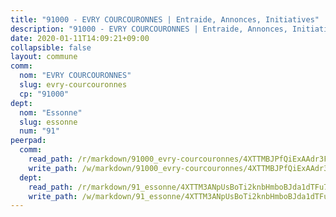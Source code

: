 ```yaml
---
title: "91000 - EVRY COURCOURONNES | Entraide, Annonces, Initiatives"
description: "91000 - EVRY COURCOURONNES | Entraide, Annonces, Initiatives"
date: 2020-01-11T14:09:21+09:00
collapsible: false
layout: commune
comm:
  nom: "EVRY COURCOURONNES"
  slug: evry-courcouronnes
  cp: "91000"
dept:
  nom: "Essonne"
  slug: essonne
  num: "91"
peerpad:
  comm:
    read_path: /r/markdown/91000_evry-courcouronnes/4XTTMBJPfQiExAAdr3FKHrNo6HiTaWc9jnJP5R8LJh95QzUc1
    write_path: /w/markdown/91000_evry-courcouronnes/4XTTMBJPfQiExAAdr3FKHrNo6HiTaWc9jnJP5R8LJh95QzUc1-K3TgU8Dzfe4aPLCtXT4jKMypgpzPcu5qTkPEo8ZxfdWJv1A47Kw6kGrTReCWKBKNG6zK5yXwtwmb1HVCUJ1GqUanraZUTFJNznNVmheQymznJxAjz5zD46edeC1WY9CaNKy6roEq
  dept:
    read_path: /r/markdown/91_essonne/4XTTM3ANpUsBoTi2knbHmboBJda1dTFu7ky8ZK9dB2RyMMfWF
    write_path: /w/markdown/91_essonne/4XTTM3ANpUsBoTi2knbHmboBJda1dTFu7ky8ZK9dB2RyMMfWF-K3TgUyWqeJSocSvH4aaj1ao8GVHVL7XNdUYQ4QUUeH9BAdnr24zoBJ2C3FCPvjfnNG6dyrzadtyfizxGKpMjZFU9wDjSpA4g6VtDcxL8iEmbLsyV9TFoF7XzgcRopbNZHgpYvcW3
---
```


